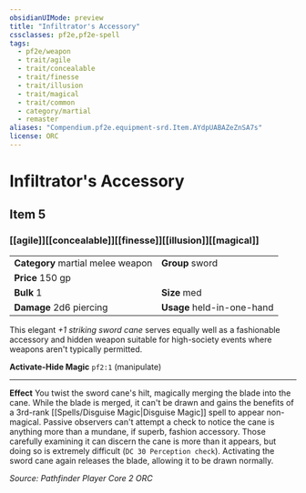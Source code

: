```yaml
---
obsidianUIMode: preview
title: "Infiltrator's Accessory"
cssclasses: pf2e,pf2e-spell
tags:
  - pf2e/weapon
  - trait/agile
  - trait/concealable
  - trait/finesse
  - trait/illusion
  - trait/magical
  - trait/common
  - category/martial
  - remaster
aliases: "Compendium.pf2e.equipment-srd.Item.AYdpUABAZeZnSA7s"
license: ORC
---
```

# Infiltrator's Accessory
## Item 5
### [[agile]][[concealable]][[finesse]][[illusion]][[magical]]

|  |  |
| -- | -- |
| **Category** martial melee weapon | **Group** sword |
| **Price** 150 gp |  |
| **Bulk** 1 | **Size** med |
| **Damage** 2d6 piercing  | **Usage** held-in-one-hand |



This elegant _+1 striking sword cane_ serves equally well as a fashionable accessory and hidden weapon suitable for high-society events where weapons aren't typically permitted.

**Activate-Hide Magic** `pf2:1` (manipulate)

* * *

**Effect** You twist the sword cane's hilt, magically merging the blade into the cane. While the blade is merged, it can't be drawn and gains the benefits of a 3rd-rank [[Spells/Disguise Magic|Disguise Magic]] spell to appear non-magical. Passive observers can't attempt a check to notice the cane is anything more than a mundane, if superb, fashion accessory. Those carefully examining it can discern the cane is more than it appears, but doing so is extremely difficult (`DC 30 Perception check`). Activating the sword cane again releases the blade, allowing it to be drawn normally.

*Source: Pathfinder Player Core 2*
*ORC*